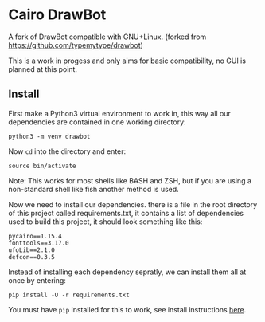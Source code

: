 # Cairo DrawBot
A fork of DrawBot compatible with GNU+Linux. (forked from https://github.com/typemytype/drawbot)

This is a work in progess and only aims for basic compatibility, no GUI is planned at this point. 

## Install

First make a Python3 virtual environment to work in, this way all our dependencies are contained in one working directory:
```
python3 -m venv drawbot
```
Now `cd` into the directory and enter:
```
source bin/activate
```
Note: This works for most shells like BASH and ZSH, but if you are using a non-standard shell like fish another method is used. 

Now we need to install our dependencies. there is a file in the root directory of this project called requirements.txt, it contains a list of dependencies used to build this project, it should look something like this:

```
pycairo==1.15.4
fonttools==3.17.0
ufoLib==2.1.0
defcon==0.3.5
```
Instead of installing each dependency sepratly, we can install them all at once by entering: 
```
pip install -U -r requirements.txt 
```
You must have `pip` installed for this to work, see install instructions [here](https://pip.pypa.io/en/stable/installing/).
